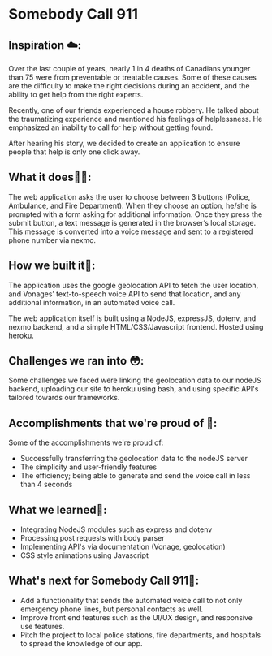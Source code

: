 # Somebody Call 911
 
## Inspiration ☁️: 
Over the last couple of years, nearly 1 in 4 deaths of Canadians younger than 75 were from preventable or treatable causes. Some of these causes are the difficulty to make the right decisions during an accident, and the ability to get help from the right experts. 

Recently, one of our friends experienced a house robbery. He talked about the traumatizing experience and  mentioned his feelings of helplessness. He emphasized an inability to call for help without getting found. 

After hearing his story, we decided to create an application to ensure people that help is only one click away. 


## What it does💁‍♂️:
The web application asks the user to choose between 3 buttons (Police, Ambulance, and Fire Department). When they choose an option, he/she is prompted with a form asking for additional information. Once they press the submit button, a text message is generated in the browser’s local storage. This message is converted into a voice message and sent to a registered phone number via nexmo. 

## How we built it👷: 
The application uses the google geolocation API to fetch the user location, and Vonages’ text-to-speech voice API to send that location, and any additional information, in an automated voice call.  

The web application itself is built using a NodeJS, expressJS, dotenv, and nexmo backend, and a simple HTML/CSS/Javascript frontend. Hosted using heroku. 

## Challenges we ran into 😳:
Some challenges we faced were linking the geolocation data to our nodeJS backend, uploading our site to heroku using bash, and using specific API's tailored towards our frameworks.  

## Accomplishments that we're proud of 💪:
Some of the accomplishments we're proud of:
- Successfully transferring the geolocation data to the nodeJS server
- The simplicity and user-friendly features
- The efficiency; being able to generate and send the voice call in less than 4 seconds

## What we learned🧠:
- Integrating NodeJS modules such as express and dotenv  
- Processing post requests with body parser
- Implementing API's via documentation (Vonage, geolocation)
- CSS style animations using Javascript

## What's next for Somebody Call 911💼: 
- Add a functionality that sends the automated voice call to not only emergency phone lines, but personal contacts as well.
- Improve front end features such as the UI/UX design, and responsive use features. 
- Pitch the project to local police stations, fire departments, and hospitals to spread the knowledge of our app.
